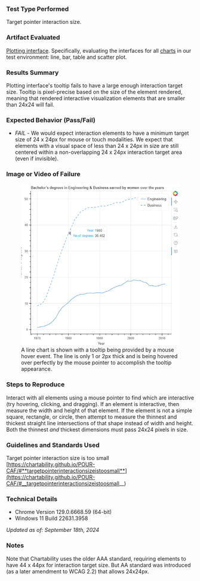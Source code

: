 ### Test Type Performed

Target pointer interaction size.

### Artifact Evaluated

[Plotting interface](https://docs.bokeh.org/en/latest/docs/user_guide/basic.html#ug-basic). Specifically, evaluating the interfaces for all [charts](https://quansight-labs.github.io/bokeh-a11y-audit/#_ts1723552414769) in our test environment: line, bar, table and scatter plot.

### Results Summary

Plotting interface's tooltip fails to have a large enough interaction target size. Tooltip is pixel-precise based on the size of the element rendered, meaning that rendered interactive visualization elements that are smaller than 24x24 will fail.

### Expected Behavior (Pass/Fail)

- _FAIL_ - We would expect interaction elements to have a minimum target size of 24 x 24px for mouse or touch modalities. We expect that elements with a visual space of less than 24 x 24px in size are still centered within a non-overlapping 24 x 24px interaction target area (even if invisible).

### Image or Video of Failure

<figure>
    <img width="803" alt="A line chart is shown with a tooltip being provided by a mouse hover event. The line is only 1 or 2px thick and is being hovered over perfectly by the mouse pointer to accomplish the tooltip appearance." src="./assets/plotting-interface_target-pointer-size.png">
    <figcaption>A line chart is shown with a tooltip being provided by a mouse hover event. The line is only 1 or 2px thick and is being hovered over perfectly by the mouse pointer to accomplish the tooltip appearance.</figcaption>
</figure>

### Steps to Reproduce

Interact with all elements using a mouse pointer to find which are interactive (try hovering, clicking, and dragging). If an element is interactive, then measure the width and height of that element. If the element is not a simple square, rectangle, or circle, then attempt to measure the thinnest and thickest straight line intersections of that shape instead of width and height. Both the thinnest _and_ thickest dimensions must pass 24x24 pixels in size.

### Guidelines and Standards Used

Target pointer interaction size is too small [https://chartability.github.io/POUR-CAF/#**targetpointerinteractionsizeistoosmall**](https://chartability.github.io/POUR-CAF/#__targetpointerinteractionsizeistoosmall__)

<!-- ### Related Evidence
N/A

### Known or Documented Issues
(If there is already a github issue created for this test or a related test, it will be listed here.) -->

### Technical Details

- Chrome Version 129.0.6668.59 (64-bit)
- Windows 11 Build 22631.3958

_Updated as of: September 18th, 2024_

### Notes

Note that Chartability uses the older AAA standard, requiring elements to have 44 x 44px for interaction target size. But AA standard was introduced (as a later amendment to WCAG 2.2) that allows 24x24px.

<!--
A seasoned SR (screen reader) user could have the knowledge to navigate and explore webpages and graphs with more nuance, whether through manual mode switching, certain key shortcuts, etc. These tests are done by a sighted user with the SR’s default options and performed as if a new or beginner user is interacting with these elements. We would expect that all users could be able to navigate smoothly, regardless of experience levels. -->
